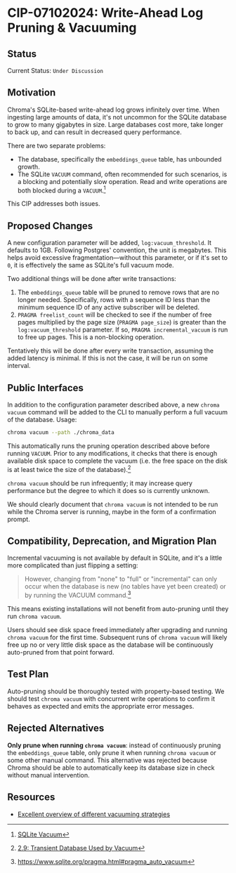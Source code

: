 # CIP-07102024: Write-Ahead Log Pruning & Vacuuming

## Status

Current Status: `Under Discussion`

## Motivation

Chroma's SQLite-based write-ahead log grows infinitely over time. When ingesting large amounts of data, it's not uncommon for the SQLite database to grow to many gigabytes in size. Large databases cost more, take longer to back up, and can result in decreased query performance.

There are two separate problems:

- The database, specifically the `embeddings_queue` table, has unbounded growth.
- The SQLite `VACUUM` command, often recommended for such scenarios, is a blocking and potentially slow operation. Read and write operations are both blocked during a `VACUUM`.[^1]

This CIP addresses both issues.

## Proposed Changes

A new configuration parameter will be added, `log:vacuum_threshold`. It defaults to 1GB. Following Postgres' convention, the unit is megabytes. This helps avoid excessive fragmentation—without this parameter, or if it's set to `0`, it is effectively the same as SQLite's full vacuum mode.

Two additional things will be done after write transactions:

1. The `embeddings_queue` table will be pruned to remove rows that are no longer needed. Specifically, rows with a sequence ID less than the minimum sequence ID of any active subscriber will be deleted.
2. `PRAGMA freelist_count` will be checked to see if the number of free pages multiplied by the page size (`PRAGMA page_size`) is greater than the `log:vacuum_threshold` parameter. If so, `PRAGMA incremental_vacuum` is run to free up pages. This is a non-blocking operation.

Tentatively this will be done after every write transaction, assuming the added latency is minimal. If this is not the case, it will be run on some interval.

## Public Interfaces

In addition to the configuration parameter described above, a new `chroma vacuum` command will be added to the CLI to manually perform a full vacuum of the database. Usage:

```bash
chroma vacuum --path ./chroma_data
```

This automatically runs the pruning operation described above before running `VACUUM`. Prior to any modifications, it checks that there is enough available disk space to complete the vacuum (i.e. the free space on the disk is at least twice the size of the database).[^2]

`chroma vacuum` should be run infrequently; it may increase query performance but the degree to which it does so is currently unknown.

We should clearly document that `chroma vacuum` is not intended to be run while the Chroma server is running, maybe in the form of a confirmation prompt.

## Compatibility, Deprecation, and Migration Plan

Incremental vacuuming is not available by default in SQLite, and it's a little more complicated than just flipping a setting:

> However, changing from "none" to "full" or "incremental" can only occur when the database is new (no tables have yet been created) or by running the VACUUM command.[^3]

This means existing installations will not benefit from auto-pruning until they run `chroma vacuum`.

Users should see disk space freed immediately after upgrading and running `chroma vacuum` for the first time. Subsequent runs of `chroma vacuum` will likely free up no or very little disk space as the database will be continuously auto-pruned from that point forward.

## Test Plan

Auto-pruning should be thoroughly tested with property-based testing. We should test `chroma vacuum` with concurrent write operations to confirm it behaves as expected and emits the appropriate error messages.

## Rejected Alternatives

**Only prune when running `chroma vacuum`**: instead of continuously pruning the `embeddings_queue` table, only prune it when running `chroma vacuum` or some other manual command. This alternative was rejected because Chroma should be able to automatically keep its database size in check without manual intervention.

## Resources

- [Excellent overview of different vacuuming strategies](https://blogs.gnome.org/jnelson/2015/01/06/sqlite-vacuum-and-auto_vacuum/)

[^1]: [SQLite Vacuum](https://sqlite.org/lang_vacuum.html)
[^2]: [2.9: Transient Database Used by Vacuum](https://www.sqlite.org/tempfiles.html)
[^3]: https://www.sqlite.org/pragma.html#pragma_auto_vacuum

